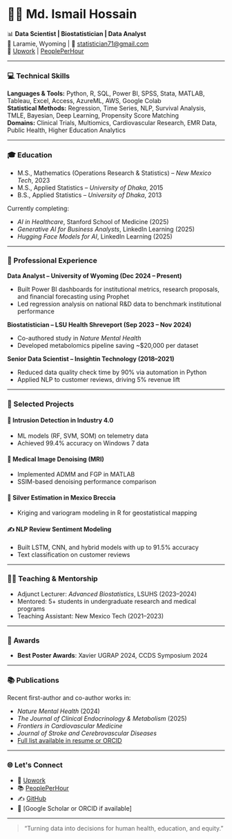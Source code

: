 # 👨‍🔬 Md. Ismail Hossain

📊 **Data Scientist | Biostatistician | Data Analyst**  
📍 Laramie, Wyoming | 📧 statistician71@gmail.com  
🔗 [Upwork](https://www.upwork.com/freelancers/~018d99f84a77d6dbad) | [PeoplePerHour](https://www.peopleperhour.com/freelancer/technology-programming/md_ismail-hossain-data-scientist-qymwxa)

---

### 💻 Technical Skills
**Languages & Tools:** Python, R, SQL, Power BI, SPSS, Stata, MATLAB, Tableau, Excel, Access, AzureML, AWS, Google Colab  
**Statistical Methods:** Regression, Time Series, NLP, Survival Analysis, TMLE, Bayesian, Deep Learning, Propensity Score Matching  
**Domains:** Clinical Trials, Multiomics, Cardiovascular Research, EMR Data, Public Health, Higher Education Analytics

---

### 🎓 Education
- M.S., Mathematics (Operations Research & Statistics) – *New Mexico Tech*, 2023  
- M.S., Applied Statistics – *University of Dhaka*, 2015  
- B.S., Applied Statistics – *University of Dhaka*, 2013

Currently completing:
- *AI in Healthcare*, Stanford School of Medicine (2025)  
- *Generative AI for Business Analysts*, LinkedIn Learning (2025)  
- *Hugging Face Models for AI*, LinkedIn Learning (2025)

---

### 💼 Professional Experience

**Data Analyst – University of Wyoming (Dec 2024 – Present)**  
- Built Power BI dashboards for institutional metrics, research proposals, and financial forecasting using Prophet  
- Led regression analysis on national R&D data to benchmark institutional performance  

**Biostatistician – LSU Health Shreveport (Sep 2023 – Nov 2024)**  
- Co-authored study in *Nature Mental Health*  
- Developed metabolomics pipeline saving ~$20,000 per dataset

**Senior Data Scientist – Insightin Technology (2018–2021)**  
- Reduced data quality check time by 90% via automation in Python  
- Applied NLP to customer reviews, driving 5% revenue lift

---

### 📁 Selected Projects

#### 🔐 Intrusion Detection in Industry 4.0
- ML models (RF, SVM, SOM) on telemetry data  
- Achieved 99.4% accuracy on Windows 7 data

#### 🧠 Medical Image Denoising (MRI)
- Implemented ADMM and FGP in MATLAB  
- SSIM-based denoising performance comparison

#### 🧬 Silver Estimation in Mexico Breccia
- Kriging and variogram modeling in R for geostatistical mapping  

#### ✍️ NLP Review Sentiment Modeling
- Built LSTM, CNN, and hybrid models with up to 91.5% accuracy  
- Text classification on customer reviews

---

### 👨‍🏫 Teaching & Mentorship
- Adjunct Lecturer: *Advanced Biostatistics*, LSUHS (2023–2024)  
- Mentored: 5+ students in undergraduate research and medical programs  
- Teaching Assistant: New Mexico Tech (2021–2023)

---

### 🏅 Awards
- **Best Poster Awards**: Xavier UGRAP 2024, CCDS Symposium 2024

---

### 📚 Publications
Recent first-author and co-author works in:
- *Nature Mental Health* (2024)  
- *The Journal of Clinical Endocrinology & Metabolism* (2025)  
- *Frontiers in Cardiovascular Medicine*  
- *Journal of Stroke and Cerebrovascular Diseases*  
- [Full list available in resume or ORCID](#)

---

### 🌐 Let's Connect
- 💼 [Upwork](https://www.upwork.com/freelancers/~018d99f84a77d6dbad)  
- 📚 [PeoplePerHour](https://www.peopleperhour.com/freelancer/technology-programming/md_ismail-hossain-data-scientist-qymwxa)  
- ✍️ [GitHub](https://github.com/yourgithubusername)  
- 📖 [Google Scholar or ORCID if available]

---

> “Turning data into decisions for human health, education, and equity.”
